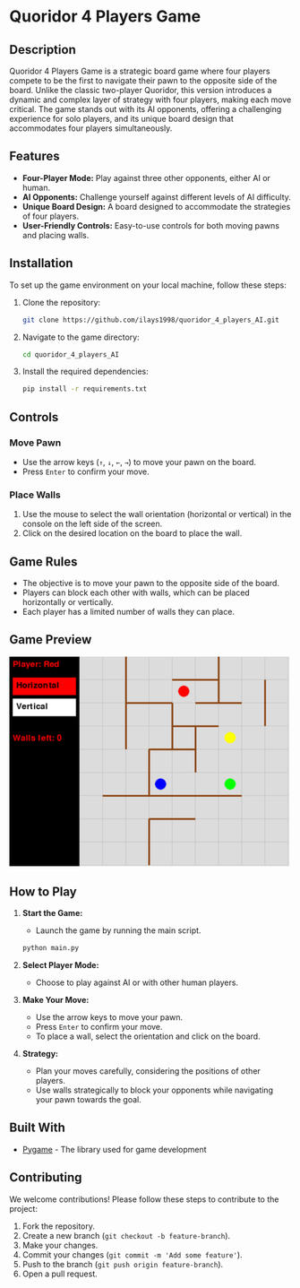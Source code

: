 # Quoridor 4 Players Game

## Description
Quoridor 4 Players Game is a strategic board game where four players compete to be the first to navigate their pawn to the opposite side of the board. Unlike the classic two-player Quoridor, this version introduces a dynamic and complex layer of strategy with four players, making each move critical. The game stands out with its AI opponents, offering a challenging experience for solo players, and its unique board design that accommodates four players simultaneously.

## Features
- **Four-Player Mode:** Play against three other opponents, either AI or human.
- **AI Opponents:** Challenge yourself against different levels of AI difficulty.
- **Unique Board Design:** A board designed to accommodate the strategies of four players.
- **User-Friendly Controls:** Easy-to-use controls for both moving pawns and placing walls.

## Installation
To set up the game environment on your local machine, follow these steps:

1. Clone the repository:
    ```bash
    git clone https://github.com/ilays1998/quoridor_4_players_AI.git
    ```
2. Navigate to the game directory:
    ```bash
    cd quoridor_4_players_AI
    ```
3. Install the required dependencies:
    ```bash
    pip install -r requirements.txt
    ```

## Controls

### Move Pawn
- Use the arrow keys (`↑`, `↓`, `←`, `→`) to move your pawn on the board.
- Press `Enter` to confirm your move.

### Place Walls
1. Use the mouse to select the wall orientation (horizontal or vertical) in the console on the left side of the screen.
2. Click on the desired location on the board to place the wall.

## Game Rules
- The objective is to move your pawn to the opposite side of the board.
- Players can block each other with walls, which can be placed horizontally or vertically.
- Each player has a limited number of walls they can place.

## Game Preview

<img src="/assets/game_preview.png" width="500" alt="Quoridor 4 Player Game">

## How to Play

1. **Start the Game:**
   - Launch the game by running the main script.
   ```bash
   python main.py
    ```

2. **Select Player Mode:**
   - Choose to play against AI or with other human players.

3. **Make Your Move:**
   - Use the arrow keys to move your pawn.
   - Press `Enter` to confirm your move.
   - To place a wall, select the orientation and click on the board.

4. **Strategy:**
   - Plan your moves carefully, considering the positions of other players.
   - Use walls strategically to block your opponents while navigating your pawn towards the goal.

## Built With

* [Pygame](https://www.pygame.org/) - The library used for game development

## Contributing
We welcome contributions! Please follow these steps to contribute to the project:

1. Fork the repository.
2. Create a new branch (`git checkout -b feature-branch`).
3. Make your changes.
4. Commit your changes (`git commit -m 'Add some feature'`).
5. Push to the branch (`git push origin feature-branch`).
6. Open a pull request.
